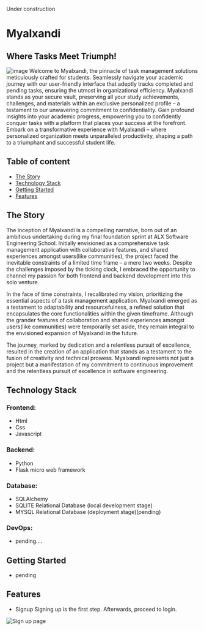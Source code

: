 Under construction
# Myalxandi
## Where Tasks Meet Triumph!
![image](https://github.com/smylinwolf/Myalxandi/assets/101451046/04e9f63b-5ad9-4053-8ce6-1b9fc9362ece)
Welcome to Myalxandi, the pinnacle of task management solutions meticulously crafted for students. Seamlessly navigate your academic journey with our user-friendly interface that adeptly tracks completed and pending tasks, ensuring the utmost in organizational efficiency. Myalxandi stands as your secure vault, preserving all your study achievements, challenges, and materials within an exclusive personalized profile – a testament to our unwavering commitment to confidentiality. Gain profound insights into your academic progress, empowering you to confidently conquer tasks with a platform that places your success at the forefront. Embark on a transformative experience with Myalxandi – where personalized organization meets unparalleled productivity, shaping a path to a triumphant and successful student life.

## Table of content

- [The Story](#the-story)
- [Technology Stack](#technology-stack)
- [Getting Started](#getting-started)
- [Features](#features)


## The Story

The inception of Myalxandi is a compelling narrative, born out of an ambitious undertaking during my final foundation sprint at ALX Software Engineering School. Initially envisioned as a comprehensive task management application with collaborative features, and shared experiences amongst users(like communities), the project faced the inevitable constraints of a limited time frame – a mere two weeks. Despite the challenges imposed by the ticking clock, I embraced the opportunity to channel my passion for both frontend and backend development into this solo venture.

In the face of time constraints, I recalibrated my vision, prioritizing the essential aspects of a task management application. Myalxandi emerged as a testament to adaptability and resourcefulness, a refined solution that encapsulates the core functionalities within the given timeframe. Although the grander features of collaboration and shared experiences amongst users(like communities) were temporarily set aside, they remain integral to the envisioned expansion of Myalxandi in the future.

The journey, marked by dedication and a relentless pursuit of excellence, resulted in the creation of an application that stands as a testament to the fusion of creativity and technical prowess. Myalxandi represents not just a project but a manifestation of my commitment to continuous improvement and the relentless pursuit of excellence in software engineering.


## Technology Stack

### Frontend:
- Html
- Css
- Javascript

### Backend:
- Python 
- Flask micro web framework

### Database:
- SQLAlchemy
- SQLITE Relational Database (local development stage)
- MYSQL Relational Database (deployment stage)(pending)

### DevOps:
- pending....


## Getting Started
- pending


## Features

- Signup
Signing up is the first step. Afterwards, proceed to login.

![Sign up page](https://github.com/deelykos/Myalxandi/assets/101451046/2b4806cb-b6a3-4923-b64d-a554a669b5ab)

